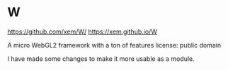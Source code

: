 # W

<https://github.com/xem/W/>
<https://xem.github.io/W>

A micro WebGL2 framework with a ton of features
license: public domain

I have made some changes to make it more usable as a module.
